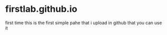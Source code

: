 # firstlab.github.io
first time
this is the first simple pahe that i upload in github that you can use it 
